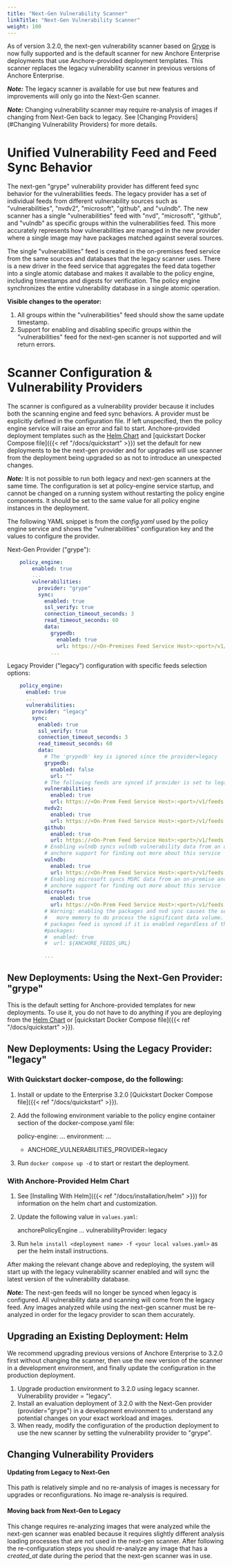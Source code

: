 ```yaml
---
title: "Next-Gen Vulnerability Scanner"
linkTitle: "Next-Gen Vulnerability Scanner"
weight: 100
---
```


As of version 3.2.0, the next-gen vulnerability scanner based on [Grype](https://github.com/anchore/grype) 
is now fully supported and is the default scanner for new Anchore Enterprise deployments that use Anchore-provided deployment templates. 
This scanner replaces the legacy vulnerability scanner in previous versions of Anchore Enterprise.

***Note:*** The legacy scanner is available for use but new features and improvements will only go into the Next-Gen scanner.

***Note:*** Changing vulnerability scanner may require re-analysis of images if changing from Next-Gen back to legacy. See [Changing Providers](#Changing Vulnerability Providers) for more details. 

# Unified Vulnerability Feed and Feed Sync Behavior

The next-gen "grype" vulnerability provider has different feed sync behavior for the vulnerabilities feeds. The legacy provider
has a set of individual feeds from different vulnerability sources such as "vulnerabilities", "nvdv2", "microsoft", "github", and "vulndb".
The new scanner has a single "vulnerabilities" feed with "nvd", "microsoft", "github", and "vulndb" as specific groups within the vulnerabilities
feed. This more accurately represents how vulnerabilities are managed in the new provider where a single image may have packages matched
against several sources. 

The single "vulnerabilities" feed is created in the on-premises feed service from the same sources and databases that the legacy scanner uses. There is a new
driver in the feed service that aggregates the feed data together into a single atomic database and makes it available to 
the policy engine, including timestamps and digests for verification. The policy engine synchronizes the entire vulnerability 
database in a single atomic operation.

**Visible changes to the operator:**

1. All groups within the "vulnerabilities" feed should show the same update timestamp.
2. Support for enabling and disabling specific groups within the "vulnerabilities" feed for the next-gen scanner is not supported and will return errors.

# Scanner Configuration & Vulnerability Providers

The scanner is configured as a vulnerability provider because it includes both the scanning engine and feed sync behaviors. 
A provider must be explicitly defined in the configuration file. If left unspecified, then the policy engine service will 
raise an error and fail to start. Anchore-provided deployment templates such as the [Helm Chart](https://github.com/anchore/anchore-charts/stable/anchore-engine) 
and [quickstart Docker Compose file]({{< ref "/docs/quickstart" >}}) set the default for new deployments to be the next-gen
provider and for upgrades will use scanner from the deployment being upgraded so as not to introduce an unexpected changes.

***Note:*** It is not possible to run both legacy and next-gen scanners at the same time. The configuration is set at policy-engine 
service startup, and cannot be changed on a running system without restarting the policy engine components. It should be set to
the same value for all policy engine instances in the deployment.

The following YAML snippet is from the _config.yaml_ used by the policy engine service and shows the "vulnerabilities" configuration
key and the values to configure the provider.

Next-Gen Provider ("grype"):
```yaml
    policy_engine:
        enabled: true
        ...
        vulnerabilities:
          provider: "grype"
          sync:
            enabled: true
            ssl_verify: true
            connection_timeout_seconds: 3
            read_timeout_seconds: 60
            data:
              grypedb:
                enabled: true
                url: https://<On-Premises Feed Service Host>:<port>/v1/databases/grype # This is typically setup for you in deployment templates
              ...
```

Legacy Provider ("legacy") configuration with specific feeds selection options:
```yaml
    policy_engine:
      enabled: true
      ...
      vulnerabilities:
        provider: "legacy"
        sync:
          enabled: true
          ssl_verify: true
          connection_timeout_seconds: 3
          read_timeout_seconds: 60
          data:
            # The 'grypedb' key is ignored since the provider=legacy
            grypedb:
              enabled: false
              url: ""
            # The following feeds are synced if provider is set to legacy
            vulnerabilities:
              enabled: true
              url: https://<On-Prem Feed Service Host>:<port>/v1/feeds
            nvdv2:
              enabled: true
              url: https://<On-Prem Feed Service Host>:<port>/v1/feeds
            github:
              enabled: true
              url: https://<On-Prem Feed Service Host>:<port>/v1/feeds
            # Enabling vulndb syncs vulndb vulnerability data from an on-premise anchore enterprise feeds service. Please contact
            # anchore support for finding out more about this service
            vulndb:
              enabled: true
              url: https://<On-Prem Feed Service Host>:<port>/v1/feeds
            # Enabling microsoft syncs MSRC data from an on-premise anchore enterprise feeds service. Please contact
            # anchore support for finding out more about this service
            microsoft:
              enabled: true
              url: https://<On-Prem Feed Service Host>:<port>/v1/feeds
            # Warning: enabling the packages and nvd sync causes the service to require much
            #   more memory to do process the significant data volume. We recommend at least 4GB available for the container
            # packages feed is synced if it is enabled regardless of the provider
            #packages:
            #  enabled: true
            #  url: ${ANCHORE_FEEDS_URL}

            ...
```

## New Deployments: Using the Next-Gen Provider: "grype"

This is the default setting for Anchore-provided templates for new deployments. To use it, you do not have to do
anything if you are deploying from the [Helm Chart](https://github.com/anchore/anchore-charts/stable/anchore-engine)
or [quickstart Docker Compose file]({{< ref "/docs/quickstart" >}}).

## New Deployments: Using the Legacy Provider: "legacy"

### With Quickstart docker-compose, do the following:
1. Install or update to the Enterprise 3.2.0 [Quickstart Docker Compose file]({{< ref "/docs/quickstart" >}}).
2. Add the following environment variable to the policy engine container section of the docker-compose.yaml file:


    policy-engine:
      ...
      environment:
      ...
      - ANCHORE_VULNERABILITIES_PROVIDER=legacy

3. Run `docker compose up -d` to start or restart the deployment.

### With Anchore-Provided Helm Chart
1. See [Installing With Helm]({{< ref "/docs/installation/helm" >}}) for information on the helm chart and customization.
2. Update the following value in `values.yaml`:


    anchorePolicyEngine
      ...
      vulnerabilityProvider: legacy

3. Run `helm install <deployment name> -f <your local values.yaml>` as per the helm install instructions.

After making the relevant change above and redeploying, the system will start up with the legacy vulnerability scanner enabled and will
sync the latest version of the vulnerability database.

***Note:*** The next-gen feeds will no longer be synced when legacy is configured. All vulnerability data
and scanning will come from the legacy feed. Any images analyzed while using the next-gen scanner must be re-analyzed in order
for the legacy provider to scan them accurately.


## Upgrading an Existing Deployment: Helm

We recommend upgrading previous versions of Anchore Enterprise to 3.2.0 first without changing the scanner, then use the new version
of the scanner in a development environment, and finally update the configuration in the production deployment.

1. Upgrade production environment to 3.2.0 using legacy scanner. Vulnerability provider = "legacy".
2. Install an evaluation deployment of 3.2.0 with the Next-Gen provider (provider="grype") in a development environment to
understand any potential changes on your exact workload and images.
3. When ready, modify the configuration of the production deployment to use the new scanner by setting the vulnerability provider to "grype". 

## Changing Vulnerability Providers

#### Updating from Legacy to Next-Gen
This path is relatively simple and no re-analysis of images is necessary for upgrades or reconfigurations. No image re-analysis is required.

#### Moving back from Next-Gen to Legacy
This change requires re-analyzing images that were analyzed while the next-gen scanner was enabled because it requires slightly
different analysis loading processes that are not used in the next-gen scanner. After following the re-configuration steps
you should re-analyze any image that has a _created_at_ date during the period that the next-gen scanner was in use.
